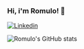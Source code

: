### Hi, i'm Romulo! 👋

[![Linkedin](https://img.shields.io/badge/LinkedIn-0077B5?style=for-the-badge&logo=linkedin&logoColor=white)](https://www.linkedin.com/in/romulomoitinho/)

![Romulo's GitHub stats](https://github-readme-stats.vercel.app/api?username=romulomoitinho&show_icons=true&theme=dark)
